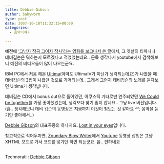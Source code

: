 ```yaml
---
title: Debbie Gibson
author: babyworm
type: post
date: 2007-10-18T11:32:15+00:00
categories:
  - 음악이야기

---
```

예전에 [&#8216;그남자 작곡 그여자 작사&#8217;라는 영화를 보고나서 쓴 글][1]에서, 그 옛날의 티파니나 데비깁슨은 뭐하는지 모르겠다고 적었었는데요.. 문득 생각나서 youtube에서 검색해보니 예전의 비디오들이 많이 나오는군요.

IBM PC에서 처음 해본 [Ultima][2](아마도 UltimaIV가 아닌가 생각되는데요)가 나왔을 때 데비깁슨의 2집이 나왔던 것으로 기억되는데.. 그래서 그런지 데비깁슨의 노래를 듣다보면 Ultima가 생각납니다.

데비깁슨 CD에서 bonus cut으로 들어있던, 어쿠스틱 기타로만 연주되었던 [We Could be together][3]를 가장 좋아했었는데, 생각보다 찾기 쉽지 않네요.. 그냥 live 버전입니다. (흠.. 생각해보니 데비 깁슨의 동영상은 지금까지 이것이 첨보는 것 같아요 ^^; 음악을 듣기만 좋아해서..)

[Debbie Gibson][4]의 대표곡중의 하나지요. [Lost in your eyes][5]입니다.

참고적으로 적어두자면, [Zoundary Blow Writer][6]에서 <a href="http://youtube.com/" target="_blank">Youtube</a> 동영상 삽입은 그냥 XHTML 모드로 가서 코드를 넣기만 하면 되는군요. 음.. 편하네요

<p class="zoundry_bw_tags">
  <!-- Tag links generated by Zoundry Blog Writer. Do not manually edit. http://www.zoundry.com -->
  
  <br /> <span class="ztags"><span class="ztagspace">Technorati</span> : <a href="http://technorati.com/tag/Debbie%20Gibson" class="ztag" rel="tag">Debbie Gibson</a></span>
</p>

 [1]: http://babyworm.net/tatter/164
 [2]: http://en.wikipedia.org/wiki/Ultima
 [3]: http://youtube.com/results?search_query=We%20Could%20be%20together
 [4]: http://youtube.com/results?search_query=Debbie%20Gibson
 [5]: http://youtube.com/results?search_query=Lost%20in%20your%20eyes
 [6]: http://www.zoundry.com/software.html

